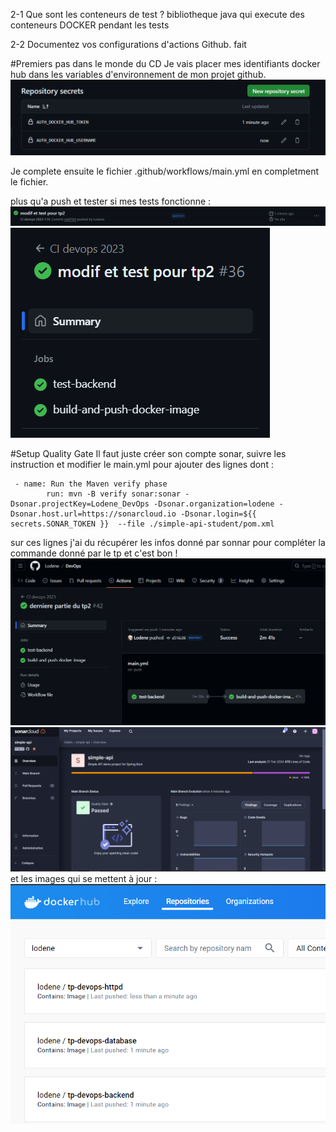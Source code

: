 2-1 Que sont les conteneurs de test ?
    bibliotheque java qui execute des conteneurs DOCKER pendant les tests


2-2 Documentez vos configurations d'actions Github.
    fait 


#Premiers pas dans le monde du CD
Je vais placer mes identifiants docker hub dans les variables d'environnement de mon projet github.
![alt text](img_github/image-7.png)


Je complete ensuite le fichier .github/workflows/main.yml en completment le fichier. 

plus qu'a push et tester si mes tests fonctionne :
![alt text](img_github/image-8.png)
![alt text](img_github/image-9.png)


#Setup Quality Gate
Il faut juste créer son compte sonar, suivre les instruction et modifier le main.yml pour ajouter des lignes dont    :
```shell
 - name: Run the Maven verify phase
        run: mvn -B verify sonar:sonar -Dsonar.projectKey=Lodene_DevOps -Dsonar.organization=lodene -Dsonar.host.url=https://sonarcloud.io -Dsonar.login=${{ secrets.SONAR_TOKEN }}  --file ./simple-api-student/pom.xml
```
sur ces lignes j'ai du récupérer les infos donné par sonnar pour compléter la commande donné par le tp
et c'est bon !
![alt text](img_github/image-10.png)
![alt text](img_github/image-11.png)
et les images qui se mettent à jour :
![alt text](img_github/image-12.png)